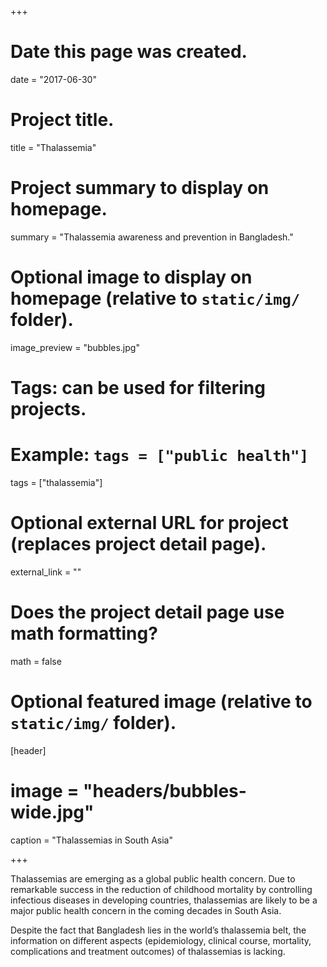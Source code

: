 +++
# Date this page was created.
date = "2017-06-30"

# Project title.
title = "Thalassemia"

# Project summary to display on homepage.
summary = "Thalassemia awareness and prevention in Bangladesh."

# Optional image to display on homepage (relative to `static/img/` folder).
image_preview = "bubbles.jpg"

# Tags: can be used for filtering projects.
# Example: `tags = ["public health"]`
tags = ["thalassemia"]

# Optional external URL for project (replaces project detail page).
external_link = ""

# Does the project detail page use math formatting?
math = false

# Optional featured image (relative to `static/img/` folder).
[header]
# image = "headers/bubbles-wide.jpg"
caption = "Thalassemias in South Asia"

+++

Thalassemias are emerging as a global public health concern. Due to remarkable success in the reduction of childhood mortality by controlling infectious diseases in developing countries, thalassemias are likely to be a major public health concern in the coming decades in South Asia. 

Despite the fact that Bangladesh lies in the world’s thalassemia belt, the information on different aspects (epidemiology, clinical course, mortality, complications and treatment outcomes) of thalassemias is lacking. 

